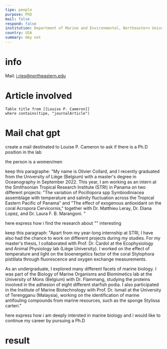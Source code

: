 ```yaml
---
tipe: people
purpose: PhD 
mail: false 
respond: false
institution: Department of Marine and Environmental, Northeastern University Sciences
country: USA
summary: mby not 
---
```

# info 
Mail: [j.ries@northeastern.edu](mailto:j.ries@northeastern.edu)

# Article involved
```dataview 
Table title from [[Louise P. Cameron]]
where contains(tipe, "journalArticle")
```

# Mail chat gpt

create a mail destinated to Louise P. Cameron to ask if there is a Ph.D position in the lab 

the person is a women/men

keep this paragraphe:
"My name is Olivier Collard, and I recently graduated from the University of Liège (Belgium) with a master's degree in Oceanography in September 2022. This year, I am working as an intern at the Smithsonian Tropical Research Institute (STRI) in Panama on two different projects: "The variation of Pocillopora spp Symbiodiniacea assemblage with temperature and salinity fluctuation across the Tropical Eastern Pacific of Panama" and "The effect of exogenous antioxidant on the coral Acropora Cervicornis," together with Dr. Matthieu Leray, Dr. Diana Lopez, and Dr. Laura F. B. Marangoni. "

here express how i find the research about "" interesting 

keep this paragraph: "Apart from my year-long internship at STRI, I have also had the chance to work on different projects during my studies. For my master's thesis, I collaborated with Prof. Dr. Cardol at the Ecophysiology and Animal Physiology lab (Liège University). I worked on the effect of temperature and light on the bioenergetics factor of the coral Stylophora pistillata through fluorescence and oxygen exchange measurements.

As an undergraduate, I explored many different facets of marine biology. I was part of the Biology of Marine Organisms and Biomimetics lab at the University of Mons (Belgium) with Dr. Flammang, studying the proteins involved in the adhesion of eight different starfish podia. I also participated in the Institute of Marine Biotechnology with Prof. Dr. Ismail at the University of Terengganu (Malaysia), working on the identification of marine antifouling compounds from marine resources, such as the sponge Stylissa carteri."

here express how i am deeply intersted in marine biology and i would like to continue my career by pursuing a Ph.D

# result